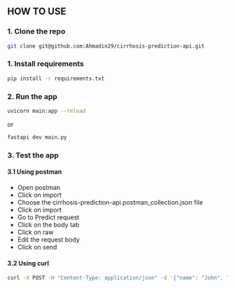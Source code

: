 ## HOW TO USE

### 1. Clone the repo
```bash
git clone git@github.com:Ahmadin29/cirrhosis-prediction-api.git
```

### 1. Install requirements
```bash
pip install -r requirements.txt
```

### 2. Run the app
```bash
uvicorn main:app --reload
```
or
```bash
fastapi dev main.py 
```

### 3. Test the app

#### 3.1 Using postman
- Open postman
- Click on import
- Choose the cirrhosis-prediction-api.postman_collection.json file
- Click on import
- Go to Predict request
- Click on the body tab
- Click on raw
- Edit the request body
- Click on send

#### 3.2 Using curl
```bash
curl -X POST -H "Content-Type: application/json" -d '{"name": "John", "age": 30, "city": "New York"}' http://127.0.0.1:8000/predict
```